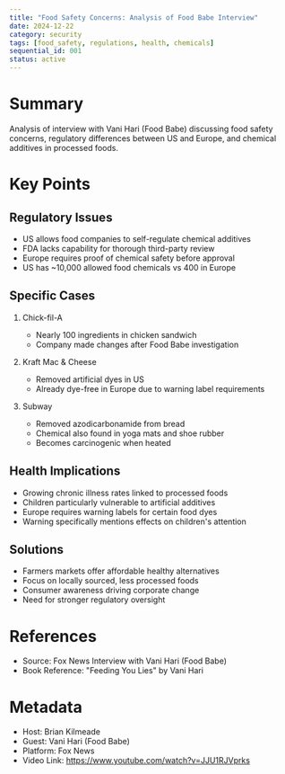 ```yaml
---
title: "Food Safety Concerns: Analysis of Food Babe Interview"
date: 2024-12-22
category: security
tags: [food_safety, regulations, health, chemicals]
sequential_id: 001
status: active
---
```


# Summary
Analysis of interview with Vani Hari (Food Babe) discussing food safety concerns, regulatory differences between US and Europe, and chemical additives in processed foods.

# Key Points

## Regulatory Issues
- US allows food companies to self-regulate chemical additives
- FDA lacks capability for thorough third-party review
- Europe requires proof of chemical safety before approval
- US has ~10,000 allowed food chemicals vs 400 in Europe

## Specific Cases
1. Chick-fil-A
   - Nearly 100 ingredients in chicken sandwich
   - Company made changes after Food Babe investigation

2. Kraft Mac & Cheese
   - Removed artificial dyes in US
   - Already dye-free in Europe due to warning label requirements

3. Subway
   - Removed azodicarbonamide from bread
   - Chemical also found in yoga mats and shoe rubber
   - Becomes carcinogenic when heated

## Health Implications
- Growing chronic illness rates linked to processed foods
- Children particularly vulnerable to artificial additives
- Europe requires warning labels for certain food dyes
- Warning specifically mentions effects on children's attention

## Solutions
- Farmers markets offer affordable healthy alternatives
- Focus on locally sourced, less processed foods
- Consumer awareness driving corporate change
- Need for stronger regulatory oversight

# References
- Source: Fox News Interview with Vani Hari (Food Babe)
- Book Reference: "Feeding You Lies" by Vani Hari

# Metadata
- Host: Brian Kilmeade
- Guest: Vani Hari (Food Babe)
- Platform: Fox News
- Video Link: https://www.youtube.com/watch?v=JJU1RJVprks

